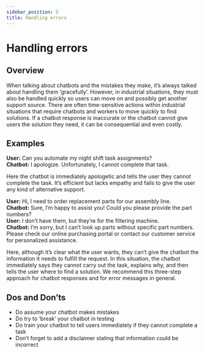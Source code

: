```yaml
---
sidebar_position: 5
title: Handling errors
---
```

# Handling errors 
## Overview 

When talking about chatbots and the mistakes they make, it’s always talked about handling them ‘gracefully’. However, in industrial situations, they must also be handled quickly so users can move on and possibly get another support source. There are often time-sensitive actions within industrial situations that require chatbots and workers to move quickly to find solutions. If a chatbot response is inaccurate or the chatbot cannot give users the solution they need, it can be consequential and even costly. 

## Examples 

**User:** Can you automate my night shift task assignments?  
**Chatbot:** I apologize. Unfortunately, I cannot complete that task. 

Here the chatbot is immediately apologetic and tells the user they cannot complete the task. It’s efficient but lacks empathy and fails to give the user any kind of alternative support. 

**User:** Hi, I need to order replacement parts for our assembly line.   
**Chatbot:** Sure, I’m happy to assist you! Could you please provide the part numbers?   
**User:** I don’t have them, but they’re for the filtering machine.   
**Chatbot:** I’m sorry, but I can’t look up parts without specific part numbers. Please check our online purchasing portal or contact our customer service for personalized assistance. 

Here, although it’s clear what the user wants, they can’t give the chatbot the information it needs to fulfill the request. In this situation, the chatbot immediately says they cannot carry out the task, explains why, and then tells the user where to find a solution. We recommend this three-step approach for chatbot responses and for error messages in general.   
## Dos and Don’ts

- Do assume your chatbot makes mistakes  
- Do try to ‘break’ your chatbot in testing   
- Do train your chatbot to tell users immediately if they cannot complete a task     
- Don’t forget to add a disclaimer stating that information could be incorrect
